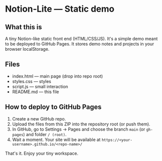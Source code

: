Notion‑Lite — Static demo
========================

What this is
------------
A tiny Notion-like static front end (HTML/CSS/JS). It's a simple demo meant to be deployed to GitHub Pages.
It stores demo notes and projects in your browser localStorage.

Files
-----
- index.html — main page (drop into repo root)
- styles.css — styles
- script.js — small interaction
- README.md — this file

How to deploy to GitHub Pages
----------------------------
1. Create a new GitHub repo.
2. Upload the files from this ZIP into the repository root (or push them).
3. In GitHub, go to Settings → Pages and choose the branch `main` (or `gh-pages`) and folder `/ (root)`.
4. Wait a moment. Your site will be available at `https://<your-username>.github.io/<repo-name>/`

That's it. Enjoy your tiny workspace.
